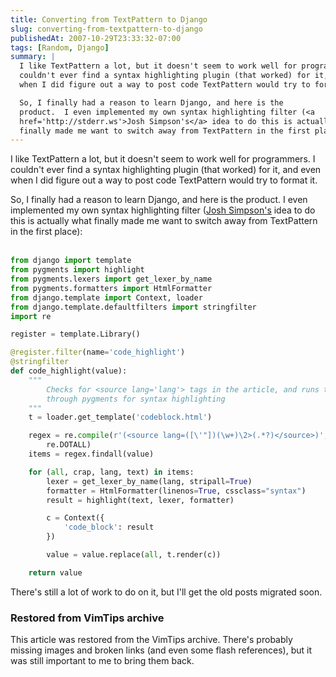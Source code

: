 ```yaml
---
title: Converting from TextPattern to Django
slug: converting-from-textpattern-to-django
publishedAt: 2007-10-29T23:33:32-07:00
tags: [Random, Django]
summary: |
  I like TextPattern a lot, but it doesn't seem to work well for programmers.  I
  couldn't ever find a syntax highlighting plugin (that worked) for it, and even
  when I did figure out a way to post code TextPattern would try to format it.

  So, I finally had a reason to learn Django, and here is the
  product.  I even implemented my own syntax highlighting filter (<a
  href='http://stderr.ws'>Josh Simpson's</a> idea to do this is actually what
  finally made me want to switch away from TextPattern in the first place):
---
```

I like TextPattern a lot, but it doesn't seem to work well for programmers.  I
couldn't ever find a syntax highlighting plugin (that worked) for it, and even
when I did figure out a way to post code TextPattern would try to format it.

So, I finally had a reason to learn Django, and here is the
product.  I even implemented my own syntax highlighting filter (<a
href='http://stderr.ws'>Josh Simpson's</a> idea to do this is actually what
finally made me want to switch away from TextPattern in the first place): <br
/><br />

```python
from django import template
from pygments import highlight
from pygments.lexers import get_lexer_by_name
from pygments.formatters import HtmlFormatter
from django.template import Context, loader
from django.template.defaultfilters import stringfilter
import re

register = template.Library()

@register.filter(name='code_highlight')
@stringfilter
def code_highlight(value):
    """
        Checks for <source lang='lang'> tags in the article, and runs them
        through pygments for syntax highlighting
    """
    t = loader.get_template('codeblock.html')

    regex = re.compile(r'(<source lang=([\'"])(\w+)\2>(.*?)</source>)',
        re.DOTALL)
    items = regex.findall(value)

    for (all, crap, lang, text) in items:
        lexer = get_lexer_by_name(lang, stripall=True)
        formatter = HtmlFormatter(linenos=True, cssclass="syntax")
        result = highlight(text, lexer, formatter)

        c = Context({
            'code_block': result
        })

        value = value.replace(all, t.render(c))

    return value
```

There's still a lot of work to do on it, but I'll get the old posts migrated soon.

<div class="restored-from-archive">
  <h3>Restored from VimTips archive</h3>
  <p>
  This article was restored from the VimTips archive. There's probably
  missing images and broken links (and even some flash references), but it
  was still important to me to bring them back.
  </p>
</div>
